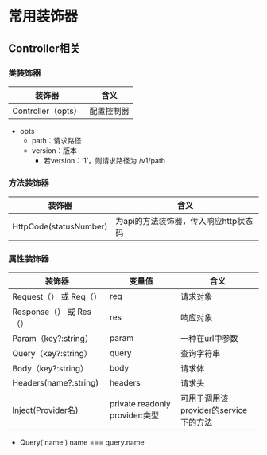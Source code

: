 # 常用装饰器

## Controller相关

### 类装饰器

| 装饰器             | 含义       |
| ------------------ | ---------- |
| Controller（opts） | 配置控制器 |

- opts
  - path：请求路径
  - version：版本
    - 若version：‘1’，则请求路径为 /v1/path



### 方法装饰器

| 装饰器                 | 含义                                  |
| ---------------------- | ------------------------------------- |
| HttpCode(statusNumber) | 为api的方法装饰器，传入响应http状态码 |

### 属性装饰器

| 装饰器                  | 变量值                         | 含义                                  |
| ----------------------- | ------------------------------ | ------------------------------------- |
| Request（） 或 Req（）  | req                            | 请求对象                              |
| Response（） 或 Res（） | res                            | 响应对象                              |
| Param（key?:string）    | param                          | 一种在url中参数                       |
| Query（key?:string）    | query                          | 查询字符串                            |
| Body（key?:string）     | body                           | 请求体                                |
| Headers(name?:string)   | headers                        | 请求头                                |
| Inject(Provider名)      | private readonly provider:类型 | 可用于调用该provider的service下的方法 |

- Query('name') name   === query.name